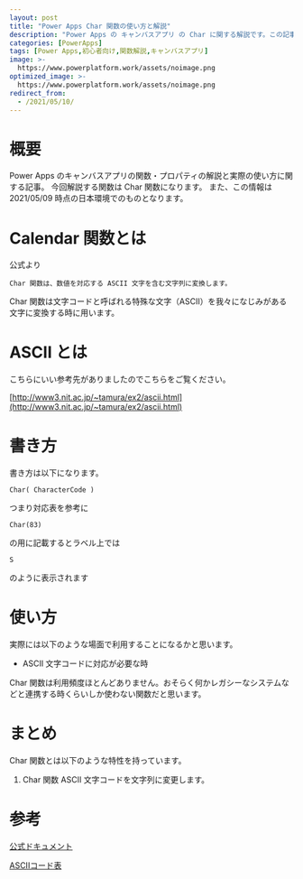 ```yaml
---
layout: post
title: "Power Apps Char 関数の使い方と解説"
description: "Power Apps の キャンバスアプリ の Char に関する解説です。この記事を読むことで　Char の使い方をマスターすることができます。Char とは文字コードを文字列に変換するときに用います"
categories: [PowerApps]
tags: [Power Apps,初心者向け,関数解説,キャンバスアプリ]
image: >-
  https://www.powerplatform.work/assets/noimage.png
optimized_image: >-
  https://www.powerplatform.work/assets/noimage.png
redirect_from:
  - /2021/05/10/
---
```


#  概要

Power Apps のキャンバスアプリの関数・プロパティの解説と実際の使い方に関する記事。
今回解説する関数は Char 関数になります。
また、この情報は 2021/05/09 時点の日本環境でのものとなります。

# Calendar 関数とは

公式より
```
Char 関数は、数値を対応する ASCII 文字を含む文字列に変換します。
```

Char 関数は文字コードと呼ばれる特殊な文字（ASCII）を我々になじみがある文字に変換する時に用います。

# ASCII とは

こちらにいい参考先がありましたのでこちらをご覧ください。

[http://www3.nit.ac.jp/~tamura/ex2/ascii.html](http://www3.nit.ac.jp/~tamura/ex2/ascii.html)

# 書き方
書き方は以下になります。

```
Char( CharacterCode )
```

つまり対応表を参考に

```
Char(83)
```

の用に記載するとラベル上では

```
S
```

のように表示されます


# 使い方

実際には以下のような場面で利用することになるかと思います。

- ASCII 文字コードに対応が必要な時

Char 関数は利用頻度ほとんどありません。おそらく何かレガシーなシステムなどと連携する時くらいしか使わない関数だと思います。

# まとめ

Char 関数とは以下のような特性を持っています。

1. Char 関数 ASCII 文字コードを文字列に変更します。


# 参考

[公式ドキュメント](https://docs.microsoft.com/ja-jp/powerapps/maker/canvas-apps/functions/function-char)


[ASCIIコード表](http://www3.nit.ac.jp/~tamura/ex2/ascii.html)
